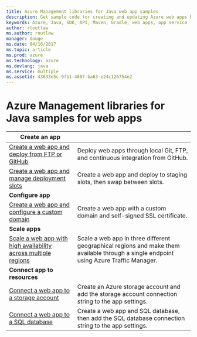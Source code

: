 ```yaml
---
title: Azure Management libraries for Java web app samples
description: Get sample code for creating and updating Azure web apps hosted in App SErvice using the Azure Management libraries for Java
keywords: Azure, Java, SDK, API, Maven, Gradle, web apps, app service
author: rloutlaw
ms.author: routlaw
manager: douge
ms.date: 04/16/2017
ms.topic: article
ms.prod: azure
ms.technology: azure
ms.devlang: java
ms.service: multiple
ms.assetid: 43633e5c-9fb1-4807-ba63-e24c126754e2
---
```


# Azure Management libraries for Java samples for web apps

| **Create an app** ||
|---|---|
| [Create a web app and deploy from FTP or GitHub][1] | Deploy web apps through local Git, FTP, and continuous integration from GitHub. |
| [Create a web app and manage deployment slots][2] | Create a web app and deploy to staging slots, then swap between slots. |
| **Configure app** ||
| [Create a web app and configure a custom domain][3] | Create a web app with a custom domain and self-signed SSL certificate. |
| **Scale apps** ||
| [Scale a web app with high availability across multiple regions][4] | Scale a web app in three different geographical regions and make them available through a single endpoint using Azure Traffic Manager. | 
| **Connect app to resources** ||
| [Connect a web app to a storage account][5] | Create an Azure storage account and add the storage account connection string to the app settings. |
| [Connect a web app to a SQL database][6] | Create a web app and SQL database, then add the SQL database connection string to the app settings. |

[1]: https://review.docs.microsoft.com/azure/java/java-configure-webapp-sources?branch=pr-en-us-9782
[2]: https://azure.microsoft.com/en-us/resources/samples/app-service-java-manage-staging-and-production-slots-for-web-apps/
[3]: https://azure.microsoft.com/en-us/resources/samples/app-service-java-manage-web-apps-with-custom-domains/
[4]: https://azure.microsoft.com/en-us/resources/samples/app-service-java-scale-web-apps-on-linux/
[5]: https://azure.microsoft.com/en-us/resources/samples/app-service-java-manage-storage-connections-for-web-apps/
[6]: https://azure.microsoft.com/en-us/resources/samples/app-service-java-manage-data-connections-for-web-apps/